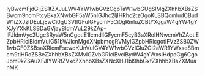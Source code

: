 IyBwcmFjdGljZS1tZXJuLWV4YW1wbGVzCgpTaW1wbGUgSlMgZXhhbXBsZSBwcm9ncmFtcyBkaXNwbGF5aW5nIGJhc2ljIHRhc2tzOgoKLSBQcmludCBudW1iZXJzIDEuLjEwCi0gU3VtIGFuIGFycmF5Ci0gRmluZCBtYXggaW4gYW4gYXJyYXkKLSBDaGVjayBldmVuL29kZAp-IFJldmVyc2Ugc3RyaW5nCgotIE1lcmdlIGFycmF5cyB3aXRoIHNwcmVhZAotIEZpbHRlciBldmVuIG51bWJlcnMgdXNpbmcgRVMyIGZpbHRlcgotIFVzZSB0ZW1wbGF0ZSBsaXRlcmFscwoKUnVuIGV4YW1wbGVzIGluZGl2aWR1YWxseSBmcm9tIHRoZSBeZXhhbXBsZXMvIGZvbGRlciBvciBydW4gYWxsIHdpdGg6CgoJbm9kZSAuXFJlYWRtZVxcZXhhbXBsZXNcXHJ1bl9hbGxfZXhhbXBsZXMuanMK